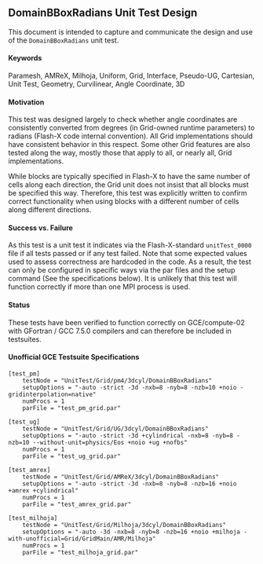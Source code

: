 ## DomainBBoxRadians Unit Test Design

This document is intended to capture and communicate the design and use of the `DomainBBoxRadians` unit test.

#### Keywords
Paramesh, AMReX, Milhoja, Uniform, Grid, Interface, Pseudo-UG, Cartesian, Unit Test, Geometry, Curvilinear, Angle Coordinate, 3D

#### Motivation
This test was designed largely to check whether angle coordinates are consistently converted from degrees (in Grid-owned runtime parameters) to radians (Flash-X code internal convention). All Grid implementations should have consistent behavior in this respect. Some other Grid features are also tested along the way, mostly those that apply to all, or nearly all, Grid implementations.

While blocks are typically specified in Flash-X to have the same number of cells along each direction, the Grid unit does not insist that all blocks must be specified this way.  Therefore, this test was explicitly written to confirm correct functionality when using blocks with a different number of cells along different directions.

#### Success vs. Failure
As this test is a unit test it indicates via the Flash-X-standard `unitTest_0000` file if all tests passed or if any test failed.  Note that some expected values used to assess correctness are hardcoded in the code.  As a result, the test can only be configured in specific ways via the par files and the setup command (See the specifications below).  It is unlikely that this test will function correctly if more than one MPI process is used.

#### Status
These tests have been verified to function correctly on  GCE/compute-02 with GFortran / GCC 7.5.0 compilers and can therefore be included in testsuites.

#### Unofficial GCE Testsuite Specifications
```
[test_pm]
    testNode = "UnitTest/Grid/pm4/3dcyl/DomainBBoxRadians"
    setupOptions = "-auto -strict -3d -nxb=8 -nyb=8 -nzb=10 +noio -gridinterpolation=native"
    numProcs = 1
    parFile = "test_pm_grid.par"

[test_ug]
    testNode = "UnitTest/Grid/UG/3dcyl/DomainBBoxRadians"
    setupOptions = "-auto -strict -3d +cylindrical -nxb=8 -nyb=8 -nzb=10 --without-unit=physics/Eos +noio +ug +nofbs"
    numProcs = 1
    parFile = "test_ug_grid.par"

[test_amrex]
    testNode = "UnitTest/Grid/AMReX/3dcyl/DomainBBoxRadians"
    setupOptions = "-auto -strict -3d -nxb=8 -nyb=8 -nzb=16 +noio +amrex +cylindrical"
    numProcs = 1
    parFile = "test_amrex_grid.par"

[test_milhoja]
    testNode = "UnitTest/Grid/Milhoja/3dcyl/DomainBBoxRadians"
    setupOptions = "-auto -3d -nxb=8 -nyb=8 -nzb=16 +noio +milhoja -with-unofficial=Grid/GridMain/AMR/Milhoja"
    numProcs = 1
    parFile = "test_milhoja_grid.par"
```
